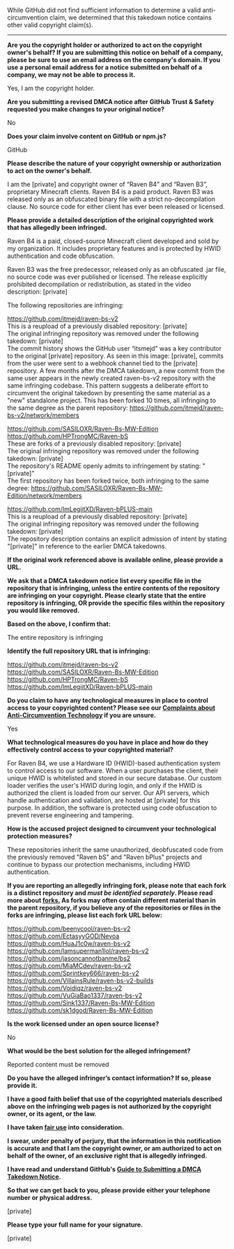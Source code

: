 While GitHub did not find sufficient information to determine a valid anti-circumvention claim, we determined that this takedown notice contains other valid copyright claim(s).

---

**Are you the copyright holder or authorized to act on the copyright owner's behalf? If you are submitting this notice on behalf of a company, please be sure to use an email address on the company's domain. If you use a personal email address for a notice submitted on behalf of a company, we may not be able to process it.**

Yes, I am the copyright holder.

**Are you submitting a revised DMCA notice after GitHub Trust & Safety requested you make changes to your original notice?**

No

**Does your claim involve content on GitHub or npm.js?**

GitHub

**Please describe the nature of your copyright ownership or authorization to act on the owner's behalf.**

I am the [private] and copyright owner of “Raven B4” and “Raven B3”, proprietary Minecraft clients. Raven B4 is a paid product. Raven B3 was released only as an obfuscated binary file with a strict no-decompilation clause. No source code for either client has ever been released or licensed.

**Please provide a detailed description of the original copyrighted work that has allegedly been infringed.**

Raven B4 is a paid, closed-source Minecraft client developed and sold by my organization. It includes proprietary features and is protected by HWID authentication and code obfuscation.

Raven B3 was the free predecessor, released only as an obfuscated .jar file, no source code was ever published or licensed. The release explicitly prohibited decompilation or redistribution, as stated in the video description: [private]  

The following repositories are infringing:

https://github.com/itmejd/raven-bs-v2  
This is a reupload of a previously disabled repository: [private]  
The original infringing repository was removed under the following takedown: [private]  
The commit history shows the GitHub user “itsmejd” was a key contributor to the original [private] repository. As seen in this image: [private], commits from the user were sent to a webhook channel tied to the [private] repository. A few months after the DMCA takedown, a new commit from the same user appears in the newly created raven-bs-v2 repository with the same infringing codebase. This pattern suggests a deliberate effort to circumvent the original takedown by presenting the same material as a "new" standalone project. This has been forked 10 times, all infringing to the same degree as the parent repository: https://github.com/itmejd/raven-bs-v2/network/members

https://github.com/SASILOXR/Raven-Bs-MW-Edition  
https://github.com/HPTrongMC/Raven-bS  
These are forks of a previously disabled repository: [private]  
The original infringing repository was removed under the following takedown: [private]  
The repository's README openly admits to infringement by stating: "[private]"  
The first repository has been forked twice, both infringing to the same degree: https://github.com/SASILOXR/Raven-Bs-MW-Edition/network/members

https://github.com/ImLegiitXD/Raven-bPLUS-main  
This is a reupload of a previously disabled repository: [private]  
The original infringing repository was removed under the following takedown: [private]  
The repository description contains an explicit admission of intent by stating "[private]" in reference to the earlier DMCA takedowns.

**If the original work referenced above is available online, please provide a URL.**

**We ask that a DMCA takedown notice list every specific file in the repository that is infringing, unless the entire contents of the repository are infringing on your copyright. Please clearly state that the entire repository is infringing, OR provide the specific files within the repository you would like removed.**

**Based on the above, I confirm that:**

The entire repository is infringing

**Identify the full repository URL that is infringing:**

https://github.com/itmejd/raven-bs-v2  
https://github.com/SASILOXR/Raven-Bs-MW-Edition  
https://github.com/HPTrongMC/Raven-bS  
https://github.com/ImLegiitXD/Raven-bPLUS-main  

**Do you claim to have any technological measures in place to control access to your copyrighted content? Please see our <a href="https://docs.github.com/articles/guide-to-submitting-a-dmca-takedown-notice#complaints-about-anti-circumvention-technology">Complaints about Anti-Circumvention Technology</a> if you are unsure.**

Yes

**What technological measures do you have in place and how do they effectively control access to your copyrighted material?**

For Raven B4, we use a Hardware ID (HWID)-based authentication system to control access to our software. When a user purchases the client, their unique HWID is whitelisted and stored in our secure database. Our custom loader verifies the user's HWID during login, and only if the HWID is authorized the client is loaded from our server. Our API servers, which handle authentication and validation, are hosted at [private] for this purpose. In addition, the software is protected using code obfuscation to prevent reverse engineering and tampering.

**How is the accused project designed to circumvent your technological protection measures?**

These repositories inherit the same unauthorized, deobfuscated code from the previously removed "Raven bS" and "Raven bPlus" projects and continue to bypass our protection mechanisms, including HWID authentication.

**If you are reporting an allegedly infringing fork, please note that each fork is a distinct repository and <i>must be identified separately</i>. Please read more about <a href="https://docs.github.com/articles/dmca-takedown-policy#b-what-about-forks-or-whats-a-fork">forks.</a> As forks may often contain different material than in the parent repository, if you believe any of the repositories or files in the forks are infringing, please list each fork URL below:**

https://github.com/beenycool/raven-bs-v2  
https://github.com/EctasyyGOD/Nevoa  
https://github.com/HuaJ1c0w/raven-bs-v2  
https://github.com/Iamsuperman1lol/raven-bs-v2  
https://github.com/jasoncannotbanme/bs2  
https://github.com/MiaMCdev/raven-bs-v2  
https://github.com/Sprintkey666/raven-bs-v2  
https://github.com/VillainsRule/raven-bs-v2-builds  
https://github.com/Voidiqz/raven-bs-v2  
https://github.com/VuGiaBao1337/raven-bs-v2  
https://github.com/Sink1337/Raven-Bs-MW-Edition  
https://github.com/sk1dgod/Raven-Bs-MW-Edition  

**Is the work licensed under an open source license?**

No

**What would be the best solution for the alleged infringement?**

Reported content must be removed

**Do you have the alleged infringer’s contact information? If so, please provide it.**

**I have a good faith belief that use of the copyrighted materials described above on the infringing web pages is not authorized by the copyright owner, or its agent, or the law.**

**I have taken <a href="https://www.lumendatabase.org/topics/22">fair use</a> into consideration.**

**I swear, under penalty of perjury, that the information in this notification is accurate and that I am the copyright owner, or am authorized to act on behalf of the owner, of an exclusive right that is allegedly infringed.**

**I have read and understand GitHub's <a href="https://docs.github.com/articles/guide-to-submitting-a-dmca-takedown-notice/">Guide to Submitting a DMCA Takedown Notice</a>.**

**So that we can get back to you, please provide either your telephone number or physical address.**

[private]

**Please type your full name for your signature.**

[private]  
